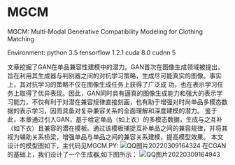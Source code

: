 # MGCM
MGCM: Multi-Modal Generative Compatibility Modeling for Clothing Matching

Environment: python 3.5 tensorflow 1.2.1 cuda 8.0 cudnn 5

文章挖掘了GAN在单品兼容性建模中的潜力。GAN首次在图像生成领域被提出，旨在利用其生成器与判别器之间的对抗学习策略，生成尽可能真实的图像。事实上，其对抗学习的策略不仅在图像生成任务上获得了广泛成 功，也在表示学习任务上取得了优异表现。因此，GAN同时具有逼真的图像生成能力和强大的表示学习能力，不仅有利于对潜在兼容规律直接刻画，也有助于增强对时尚单品多模态数据的表示学习，因而具备对复杂兼容关系的全面理解和深度建模的潜力。 
鉴于此，本章通过引入GAN，基于给定单品（如上衣）的多模态数据，生成与之互补（如下衣）且兼容的潜在模板。通过该模板捕捉互补单品之间的兼容规律，并将其视为辅助关系桥梁，增强单品与单品之间的兼容关系建模，提高模型效果。 
本文设计的模型图如下，主代码见MGCM.PY: 
![QQ图片20220309164324](https://user-images.githubusercontent.com/43019981/157405657-713a5452-a0a6-4f08-a57b-e133c2921bdb.png)
在CGAN的基础上，我们设计了一个生成器,如下图所示：
![QQ图片20220309164943](https://user-images.githubusercontent.com/43019981/157406073-43eaba4b-e257-4bc0-a4b4-01e3cc38e09b.png)
